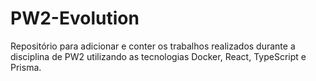 # PW2-Evolution
Repositório para adicionar e conter os trabalhos realizados durante a disciplina de PW2 utilizando as tecnologias Docker, React, TypeScript e Prisma. 
